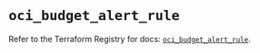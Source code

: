 # `oci_budget_alert_rule`

Refer to the Terraform Registry for docs: [`oci_budget_alert_rule`](https://registry.terraform.io/providers/oracle/oci/6.37.0/docs/resources/budget_alert_rule).
